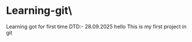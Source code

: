 # Learning-git\

Learning got for first time DTD:- 28.09.2025
hello
This is my first project in git 
